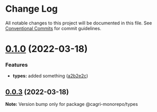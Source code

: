 # Change Log

All notable changes to this project will be documented in this file.
See [Conventional Commits](https://conventionalcommits.org) for commit guidelines.

# [0.1.0](https://github.com/CagriUysal/ts-monorepo-starter/compare/v0.0.3...v0.1.0) (2022-03-18)


### Features

* **types:** added something ([a2b2e2c](https://github.com/CagriUysal/ts-monorepo-starter/commit/a2b2e2cc890e17b8984d1f857b7ccefcbbf41b4f))





## [0.0.3](https://github.com/CagriUysal/ts-monorepo-starter/compare/v0.0.2...v0.0.3) (2022-03-18)

**Note:** Version bump only for package @cagri-monorepo/types
